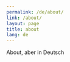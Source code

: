 ```yaml
---
permalink: /de/about/
link: /about/
layout: page
title: about
lang: de
---
```


About, aber in Deutsch
